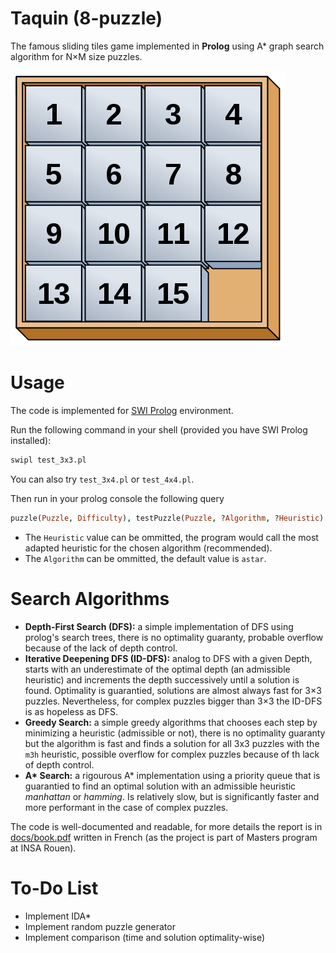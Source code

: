 # Taquin (8-puzzle)

The famous sliding tiles game implemented in **Prolog**
using A* graph search algorithm for N×M size puzzles.

![](docs/img/cover_img.png)

# Usage

The code is implemented for [SWI Prolog](https://www.swi-prolog.org/) environment.

Run the following command in your shell (provided you have SWI Prolog installed):
```sh
swipl test_3x3.pl
```
You can also try `test_3x4.pl` or `test_4x4.pl`.

Then run in your prolog console the following query
```prolog
puzzle(Puzzle, Difficulty), testPuzzle(Puzzle, ?Algorithm, ?Heuristic).
```
- The `Heuristic` value can be ommitted, the program would call the most adapted
heuristic for the chosen algorithm (recommended).
- The `Algorithm` can be ommitted, the default value is `astar`.

# Search Algorithms

- **Depth-First Search (DFS):** a simple implementation of DFS using prolog's search trees,
  there is no optimality guaranty, probable overflow because of the lack of depth control.
- **Iterative Deepening DFS (ID-DFS):** analog to DFS with a given Depth, starts with an
  underestimate of the optimal depth (an admissible heuristic)
  and increments the depth successively until a solution is found.
  Optimality is guarantied, solutions are almost always fast for 3×3 puzzles.
  Nevertheless, for complex puzzles bigger than 3×3 the ID-DFS is as hopeless as DFS.
- **Greedy Search:** a simple greedy algorithms that chooses each step by minimizing a
  heuristic (admissible or not), there is no optimality guaranty but the algorithm
  is fast and finds a solution for all 3x3 puzzles with the `m3h` heuristic,
  possible overflow for complex puzzles because of th lack of depth control.
- **A\* Search:** a rigourous A* implementation using a priority queue that is guarantied
  to find an optimal solution with an admissible heuristic *manhattan* or *hamming*.
  Is relatively slow, but is significantly faster and more performant in the case
  of complex puzzles.

The code is well-documented and readable,
for more details the report is in [docs/book.pdf](https://rand-asswad.github.io/taquin/book.pdf)
written in French (as the project is part of Masters program at INSA Rouen).

# To-Do List

- Implement IDA\*
- Implement random puzzle generator
- Implement comparison (time and solution optimality-wise)
